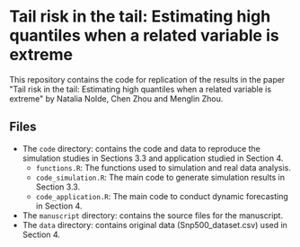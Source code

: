 # Tail risk in the tail: Estimating high quantiles when a related variable is extreme

This repository contains the code for replication of the results in the paper "Tail risk in the tail: Estimating high quantiles when a related variable is extreme" by Natalia Nolde, Chen Zhou and Menglin Zhou.


## Files
- The `code` directory: contains the code and data to reproduce the simulation studies in Sections 3.3 and application studied in Section 4.
  - `functions.R`: The functions used to simulation and real data analysis.
  - `code_simulation.R`: The main code to generate simulation results in Section 3.3.
  - `code_application.R`: The main code to conduct dynamic forecasting in Section 4.
- The `manuscript` directory: contains the source files for the manuscript.
- The `data` directory: contains original data (Snp500_dataset.csv) used in Section 4.
